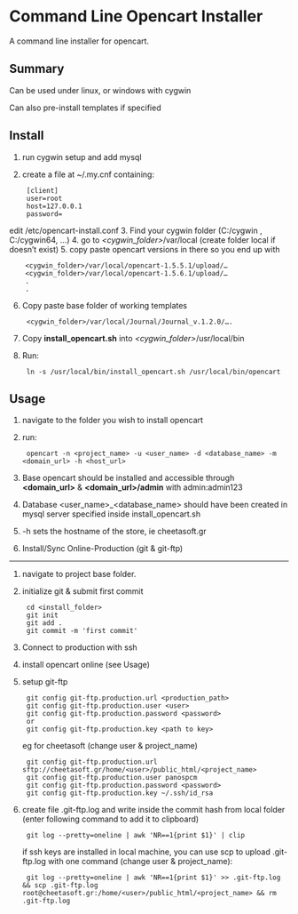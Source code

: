 Command Line Opencart Installer
=====================

A command line installer for opencart.


Summary
-------

Can be used under linux, or windows with cygwin

Can also pre-install templates if specified



Install
----------

1. run cygwin setup and add mysql
2. create a file at ~/.my.cnf containing:

		[client] 
		user=root 
		host=127.0.0.1 
		password= 

edit /etc/opencart-install.conf
3. Find your cygwin folder (C:/cygwin , C:/cygwin64, …)
4. go to *&lt;cygwin_folder&gt;*/var/local (create folder local if doesn’t exist)
5. copy paste opencart versions in there so you end up with  

		<cygwin_folder>/var/local/opencart-1.5.5.1/upload/…
		<cygwin_folder>/var/local/opencart-1.5.6.1/upload/…
		.
		.
6. Copy paste base folder of working templates  

		<cygwin_folder>/var/local/Journal/Journal_v.1.2.0/….

7. Copy **install\_opencart.sh** into *&lt;cygwin_folder&gt;*/usr/local/bin
8. Run:  

		ln -s /usr/local/bin/install_opencart.sh /usr/local/bin/opencart

Usage
-----
1. navigate to the folder you wish to install opencart
2. run:  

		opencart -n <project_name> -u <user_name> -d <database_name> -m <domain_url> -h <host_url>

3. Base opencart should be installed and accessible through __&lt;domain\_url&gt;__ & __&lt;domain\_url&gt;/admin__ with admin:admin123
4. Database &lt;user\_name&gt;\_&lt;database\_name&gt; should have been created in mysql server specified inside install_opencart.sh
5. -h sets the hostname of the store, ie cheetasoft.gr

6. Install/Sync Online-Production (git & git-ftp)
-----
1. navigate to project base folder.  
2. initialize git & submit first commit

		cd <install_folder>
		git init
		git add .
		git commit -m 'first commit'

3. Connect to production with ssh
4. install opencart online (see Usage)
5. setup git-ftp  

		git config git-ftp.production.url <production_path>
		git config git-ftp.production.user <user>
		git config git-ftp.production.password <password>
		or
		git config git-ftp.production.key <path to key>

	eg for cheetasoft (change user & project_name)  

		git config git-ftp.production.url sftp://cheetasoft.gr/home/<user>/public_html/<project_name>
		git config git-ftp.production.user panospcm
		git config git-ftp.production.password <password>
		git config git-ftp.production.key ~/.ssh/id_rsa

6. create file .git-ftp.log and write inside the commit hash from local folder (enter following command to add it to clipboard)

		git log --pretty=oneline | awk 'NR==1{print $1}' | clip

	if ssh keys are installed in local machine, you can use scp to upload .git-ftp.log with one command (change user & project_name):  

		git log --pretty=oneline | awk 'NR==1{print $1}' >> .git-ftp.log && scp .git-ftp.log root@cheetasoft.gr:/home/<user>/public_html/<project_name> && rm .git-ftp.log


[install]: https://docs.google.com/document/d/14GHVib5uDEse9umzujvx029XewbnuzGKrqpfv-TAwoM/edit
